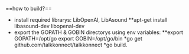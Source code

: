==how to build?==
* install required librarys: LibOpenAl, LibAsound
**apt-get install libasound-dev libopenal-dev
* export the GOPATH & GOBIN directorys using env variables:
**export GOPATH=/opt/go
export GOBIN=/opt/go/bin
*go get github.com/talkkonnect/talkkonnect
*go build.
